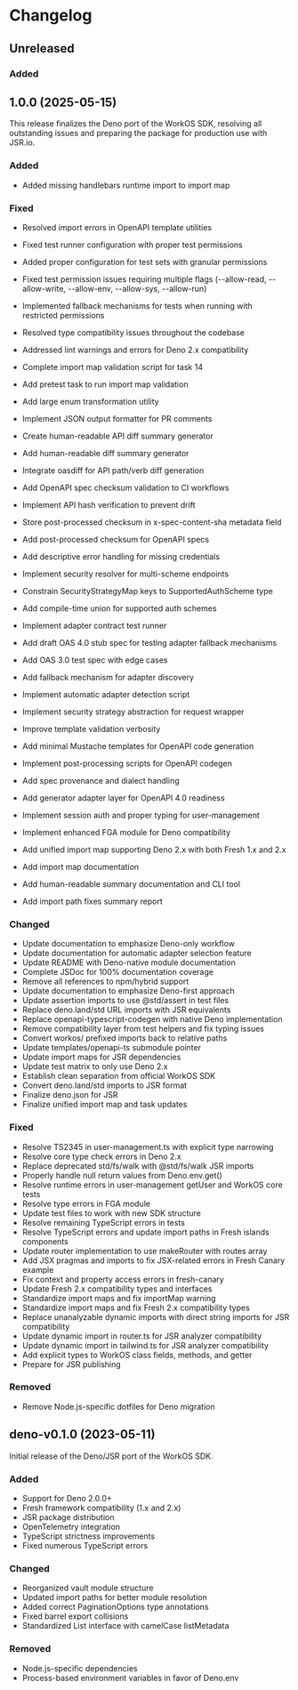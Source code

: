 # Changelog

## Unreleased

### Added

## 1.0.0 (2025-05-15)

This release finalizes the Deno port of the WorkOS SDK, resolving all
outstanding issues and preparing the package for production use with JSR.io.

### Added

- Added missing handlebars runtime import to import map

### Fixed

- Resolved import errors in OpenAPI template utilities
- Fixed test runner configuration with proper test permissions
- Added proper configuration for test sets with granular permissions
- Fixed test permission issues requiring multiple flags (--allow-read,
  --allow-write, --allow-env, --allow-sys, --allow-run)
- Implemented fallback mechanisms for tests when running with restricted
  permissions
- Resolved type compatibility issues throughout the codebase
- Addressed lint warnings and errors for Deno 2.x compatibility

- Complete import map validation script for task 14
- Add pretest task to run import map validation
- Add large enum transformation utility
- Implement JSON output formatter for PR comments
- Create human-readable API diff summary generator
- Add human-readable diff summary generator
- Integrate oasdiff for API path/verb diff generation
- Add OpenAPI spec checksum validation to CI workflows
- Implement API hash verification to prevent drift
- Store post-processed checksum in x-spec-content-sha metadata field
- Add post-processed checksum for OpenAPI specs
- Add descriptive error handling for missing credentials
- Implement security resolver for multi-scheme endpoints
- Constrain SecurityStrategyMap keys to SupportedAuthScheme type
- Add compile-time union for supported auth schemes
- Implement adapter contract test runner
- Add draft OAS 4.0 stub spec for testing adapter fallback mechanisms
- Add OAS 3.0 test spec with edge cases
- Add fallback mechanism for adapter discovery
- Implement automatic adapter detection script
- Implement security strategy abstraction for request wrapper
- Improve template validation verbosity
- Add minimal Mustache templates for OpenAPI code generation
- Implement post-processing scripts for OpenAPI codegen
- Add spec provenance and dialect handling
- Add generator adapter layer for OpenAPI 4.0 readiness
- Implement session auth and proper typing for user-management
- Implement enhanced FGA module for Deno compatibility
- Add unified import map supporting Deno 2.x with both Fresh 1.x and 2.x
- Add import map documentation
- Add human-readable summary documentation and CLI tool
- Add import path fixes summary report

### Changed

- Update documentation to emphasize Deno-only workflow
- Update documentation for automatic adapter selection feature
- Update README with Deno-native module documentation
- Complete JSDoc for 100% documentation coverage
- Remove all references to npm/hybrid support
- Update documentation to emphasize Deno-first approach
- Update assertion imports to use @std/assert in test files
- Replace deno.land/std URL imports with JSR equivalents
- Replace openapi-typescript-codegen with native Deno implementation
- Remove compatibility layer from test helpers and fix typing issues
- Convert workos/ prefixed imports back to relative paths
- Update templates/openapi-ts submodule pointer
- Update import maps for JSR dependencies
- Update test matrix to only use Deno 2.x
- Establish clean separation from official WorkOS SDK
- Convert deno.land/std imports to JSR format
- Finalize deno.json for JSR
- Finalize unified import map and task updates

### Fixed

- Resolve TS2345 in user-management.ts with explicit type narrowing
- Resolve core type check errors in Deno 2.x
- Replace deprecated std/fs/walk with @std/fs/walk JSR imports
- Properly handle null return values from Deno.env.get()
- Resolve runtime errors in user-management getUser and WorkOS core tests
- Resolve type errors in FGA module
- Update test files to work with new SDK structure
- Resolve remaining TypeScript errors in tests
- Resolve TypeScript errors and update import paths in Fresh islands components
- Update router implementation to use makeRouter with routes array
- Add JSX pragmas and imports to fix JSX-related errors in Fresh Canary example
- Fix context and property access errors in fresh-canary
- Update Fresh 2.x compatibility types and interfaces
- Standardize import maps and fix importMap warning
- Standardize import maps and fix Fresh 2.x compatibility types
- Replace unanalyzable dynamic imports with direct string imports for JSR
  compatibility
- Update dynamic import in router.ts for JSR analyzer compatibility
- Update dynamic import in tailwind.ts for JSR analyzer compatibility
- Add explicit types to WorkOS class fields, methods, and getter
- Prepare for JSR publishing

### Removed

- Remove Node.js-specific dotfiles for Deno migration

## deno-v0.1.0 (2023-05-11)

Initial release of the Deno/JSR port of the WorkOS SDK.

### Added

- Support for Deno 2.0.0+
- Fresh framework compatibility (1.x and 2.x)
- JSR package distribution
- OpenTelemetry integration
- TypeScript strictness improvements
- Fixed numerous TypeScript errors

### Changed

- Reorganized vault module structure
- Updated import paths for better module resolution
- Added correct PaginationOptions type annotations
- Fixed barrel export collisions
- Standardized List interface with camelCase listMetadata

### Removed

- Node.js-specific dependencies
- Process-based environment variables in favor of Deno.env
